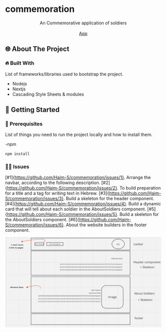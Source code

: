# commemoration

<p align="center">
An Commemorative application of soldiers
<br/>
<br/>
<a href="https://nova-haim-s.vercel.app/">App</a>
</p>

<!-- ABOUT THE PROJECT -->

## 🌐 About The Project

### 🔥 Built With

List of frameworks/libraries used to bootstrap the project.

- Nodejs
- Nextjs
- Cascading Style Sheets & modules

<!-- GETTING STARTED -->

## 🚀 Getting Started

### 📃 Prerequisites

List of things you need to run the project locally and how to install them.

-npm

```sh
npm install
```

### 👩‍💻 Issues

[#1]{https://github.com/Haim-S/commemoration/issues/1}. Arrange the navbar, according to the following description.
[#2]{https://github.com/Haim-S/commemoration/issues/2}. To build preparation for a title and a tag for writing text in Hebrew.
[#3]{https://github.com/Haim-S/commemoration/issues/3}. Build a skeleton for the header component.
[#4]{https://github.com/Haim-S/commemoration/issues/4}. Build a dynamic card that will tell about each soldier in the AboutSoldiers component.
[#5]{https://github.com/Haim-S/commemoration/issues/5}. Build a skeleton for the AboutSoldiers component.
[#6]{https://github.com/Haim-S/commemoration/issues/6}. About the website builders in the footer component.

  <img src="./imageReadMe.png">
